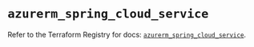 # `azurerm_spring_cloud_service`

Refer to the Terraform Registry for docs: [`azurerm_spring_cloud_service`](https://registry.terraform.io/providers/hashicorp/azurerm/3.103.0/docs/resources/spring_cloud_service).
